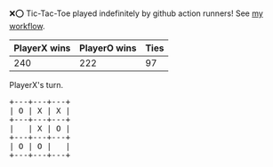 :x::o: Tic-Tac-Toe played indefinitely by github action runners! See [my workflow](.github/workflows/play.yaml).

|PlayerX wins|PlayerO wins|Ties|
|-|-|-|
|240|222|97|

PlayerX's turn.

<pre>
+---+---+---+
| O | X | X |
+---+---+---+
|   | X | O |
+---+---+---+
| O | O |   |
+---+---+---+
</pre>